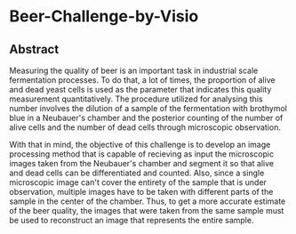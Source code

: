# Beer-Challenge-by-Visio

## Abstract
Measuring the quality of beer is an important task in industrial
scale fermentation processes. To do that, a lot of times, the 
proportion of alive and dead yeast cells is used as the parameter 
that indicates this quality measurement quantitatively. The procedure 
utilized for analysing this number involves the dilution of a sample
of the fermentation with brothymol blue in a Neubauer's chamber and the 
posterior counting of the number of alive cells and the number of dead
cells through microscopic observation.

With that in mind, the objective of this challenge is to develop 
an image processing method that is capable of recieving as 
input the microscopic images taken from the Neubauer's chamber and
segment it so that alive and dead cells can be differentiated and counted.
Also, since a single microscopic image can't cover the entirety of the 
sample that is under observation, multiple images have to be taken with
different parts of the sample in the center of the chamber. Thus, to 
get a more accurate estimate of the beer quality, the images that 
were taken from the same sample must be used to reconstruct an image 
that represents the entire sample.
